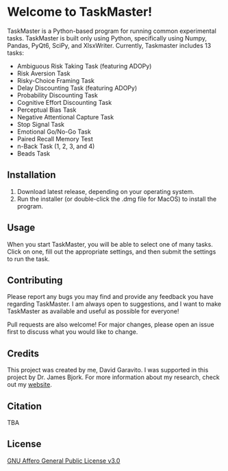 # Welcome to TaskMaster!

TaskMaster is a Python-based program for running common experimental tasks. TaskMaster is built only using Python, 
specifically using Numpy, Pandas, PyQt6, SciPy, and XlsxWriter. Currently, Taskmaster includes 13 tasks:

- Ambiguous Risk Taking Task (featuring ADOPy)
- Risk Aversion Task
- Risky-Choice Framing Task
- Delay Discounting Task (featuring ADOPy)
- Probability Discounting Task
- Cognitive Effort Discounting Task
- Perceptual Bias Task
- Negative Attentional Capture Task
- Stop Signal Task
- Emotional Go/No-Go Task
- Paired Recall Memory Test
- n-Back Task (1, 2, 3, and 4)
- Beads Task

## Installation

1. Download latest release, depending on your operating system.
2. Run the installer (or double-click the .dmg file for MacOS) to install the program.

## Usage

When you start TaskMaster, you will be able to select one of many tasks. Click on one, fill out the appropriate 
settings, and then submit the settings to run the task.

## Contributing

Please report any bugs you may find and provide any feedback you have regarding TaskMaster. I am always open to 
suggestions, and I want to make TaskMaster as available and useful as possible for everyone!

Pull requests are also welcome! For major changes, please open an issue first to discuss what you would like to change.

## Credits

This project was created by me, David Garavito. I was supported in this project by Dr. James Bjork. For more information
about my research, check out my [website](https://dgaravito.github.io/).

## Citation

TBA

## License

[GNU Affero General Public License v3.0](https://choosealicense.com/licenses/agpl-3.0/)
